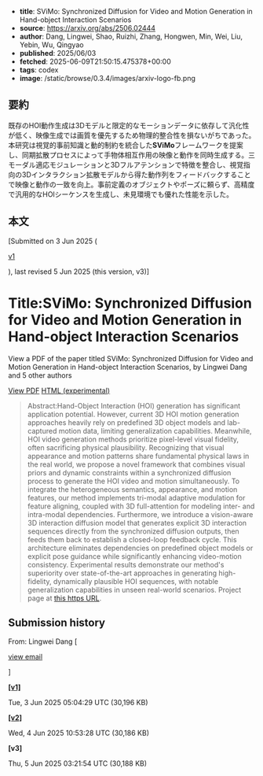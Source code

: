 <!-- metadata -->
- **title**: SViMo: Synchronized Diffusion for Video and Motion Generation in Hand-object Interaction Scenarios
- **source**: https://arxiv.org/abs/2506.02444
- **author**: Dang, Lingwei, Shao, Ruizhi, Zhang, Hongwen, Min, Wei, Liu, Yebin, Wu, Qingyao
- **published**: 2025/06/03
- **fetched**: 2025-06-09T21:50:15.475378+00:00
- **tags**: codex
- **image**: /static/browse/0.3.4/images/arxiv-logo-fb.png

## 要約

既存のHOI動作生成は3Dモデルと限定的なモーションデータに依存して汎化性が低く、映像生成では画質を優先するため物理的整合性を損ないがちであった。本研究は視覚的事前知識と動的制約を統合した**SViMo**フレームワークを提案し、同期拡散プロセスによって手物体相互作用の映像と動作を同時生成する。三モーダル適応モジュレーションと3Dフルアテンションで特徴を整合し、視覚指向の3Dインタラクション拡散モデルから得た動作列をフィードバックすることで映像と動作の一致を向上。事前定義のオブジェクトやポーズに頼らず、高精度で汎用的なHOIシーケンスを生成し、未見環境でも優れた性能を示した。

## 本文

[Submitted on 3 Jun 2025 (

[v1](https://arxiv.org/abs/2506.02444v1)

), last revised 5 Jun 2025 (this version, v3)]

Title:SViMo: Synchronized Diffusion for Video and Motion Generation in Hand-object Interaction Scenarios
========================================================================================================

View a PDF of the paper titled SViMo: Synchronized Diffusion for Video and Motion Generation in Hand-object Interaction Scenarios, by Lingwei Dang and 5 other authors

[View PDF](/pdf/2506.02444)
[HTML (experimental)](https://arxiv.org/html/2506.02444v3)
> Abstract:Hand-Object Interaction (HOI) generation has significant application potential. However, current 3D HOI motion generation approaches heavily rely on predefined 3D object models and lab-captured motion data, limiting generalization capabilities. Meanwhile, HOI video generation methods prioritize pixel-level visual fidelity, often sacrificing physical plausibility. Recognizing that visual appearance and motion patterns share fundamental physical laws in the real world, we propose a novel framework that combines visual priors and dynamic constraints within a synchronized diffusion process to generate the HOI video and motion simultaneously. To integrate the heterogeneous semantics, appearance, and motion features, our method implements tri-modal adaptive modulation for feature aligning, coupled with 3D full-attention for modeling inter- and intra-modal dependencies. Furthermore, we introduce a vision-aware 3D interaction diffusion model that generates explicit 3D interaction sequences directly from the synchronized diffusion outputs, then feeds them back to establish a closed-loop feedback cycle. This architecture eliminates dependencies on predefined object models or explicit pose guidance while significantly enhancing video-motion consistency. Experimental results demonstrate our method's superiority over state-of-the-art approaches in generating high-fidelity, dynamically plausible HOI sequences, with notable generalization capabilities in unseen real-world scenarios. Project page at [this https URL](https://github.com/Droliven/SViMo_project).

Submission history
------------------

From: Lingwei Dang [

[view email](/show-email/5a71a8c6/2506.02444)

]

**[[v1]](/abs/2506.02444v1)**

Tue, 3 Jun 2025 05:04:29 UTC (30,196 KB)

**[[v2]](/abs/2506.02444v2)**

Wed, 4 Jun 2025 10:53:28 UTC (30,186 KB)

**[v3]**

Thu, 5 Jun 2025 03:21:54 UTC (30,188 KB)
